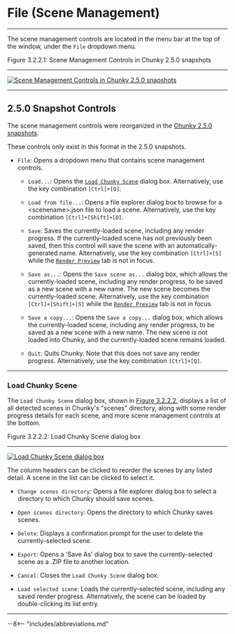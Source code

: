 # File (Scene Management)

---

The scene management controls are located in the menu bar at the top of the window, under the `File` dropdown menu.

<div class="figure" id="figure-3-2-2-1">
  <p class="figure">
  Figure 3.2.2.1: Scene Management Controls in Chunky 2.5.0 snapshots
  </p>
  <hr>
  <a href="../../../../img/user_interface/scene_management_2.5.0.png">
  <img class="figure" src="../../../../img/user_interface/scene_management_2.5.0.png" alt="Scene Management Controls in Chunky 2.5.0 snapshots">
  </a>
</div>

---

## 2.5.0 Snapshot Controls

The scene management controls were reorganized in the [Chunky 2.5.0 snapshots](../../../../getting_started/configuring_chunky_launcher#advanced-settings).

These controls only exist in this format in the 2.5.0 snapshots.

- `File`: Opens a dropdown menu that contains scene management controls.

    - `Load...`: Opens the [`Load Chunky Scene`](#load-chunky-scene) dialog box. Alternatively, use the key combination `[Ctrl]+[O]`.

    - `Load from file...`: Opens a file explorer dialog box to browse for a <scenename\>.json file to load a scene. Alternatively, use the key combination `[Ctrl]+[Shift]+[O]`.

    - `Save`: Saves the currently-loaded scene, including any render progress. If the currently-loaded scene has not previously been saved, then this control will save the scene with an automatically-generated name. Alternatively, use the key combination `[Ctrl]+[S]` while the [`Render Preview`](../../render_preview) tab is not in focus.

    - `Save as...`: Opens the `Save scene as...` dialog box, which allows the currently-loaded scene, including any render progress, to be saved as a new scene with a new name. The new scene becomes the currently-loaded scene. Alternatively, use the key combination `[Ctrl]+[Shift]+[S]` while the [`Render Preview`](../../render_preview) tab is not in focus.

    - `Save a copy...`: Opens the `Save a copy...` dialog box, which allows the currently-loaded scene, including any render progress, to be saved as a new scene with a new name. The new scene is not loaded into Chunky, and the currently-loaded scene remains loaded.

    - `Quit`: Quits Chunky. Note that this does not save any render progress. Alternatively, use the key combination `[Ctrl]+[Q]`.

---

### Load Chunky Scene

The `Load Chunky Scene` dialog box, shown in [Figure 3.2.2.2](#figure-3-2-2-2), displays a list of all detected scenes in Chunky's "scenes" directory, along with some render progress details for each scene, and more scene management controls at the bottom.

<div class="figure" id="figure-3-2-2-2">
  <p class="figure">
  Figure 3.2.2.2: Load Chunky Scene dialog box
  </p>
  <hr>
  <a href="../../../../img/user_interface/load_chunky_scene.png">
  <img class="figure" src="../../../../img/user_interface/load_chunky_scene.png" alt="Load Chunky Scene dialog box">
  </a>
</div>

The column headers can be clicked to reorder the scenes by any listed detail. A scene in the list can be clicked to select it.

- `Change scenes directory`: Opens a file explorer dialog box to select a directory to which Chunky should save scenes.

- `Open scenes directory`: Opens the directory to which Chunky saves scenes.

- `Delete`: Displays a confirmation prompt for the user to delete the currently-selected scene.

- `Export`: Opens a 'Save As' dialog box to save the currently-selected scene as a .ZIP file to another location.

- `Cancel`: Closes the `Load Chunky Scene` dialog box.

- `Load selected scene`: Loads the currently-selected scene, including any saved render progress. Alternatively, the scene can be loaded by double-clicking its list entry.

---

--8<-- "includes/abbreviations.md"
